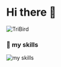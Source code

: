 # Hi there 👋
![TriBird](http://github-profile-summary-cards.vercel.app/api/cards/profile-details?username=TriBird&theme=zenburn)

### 🌱 my skills
<img alt="my skills" src="https://skillicons.dev/icons?theme=light&perline=8&i=html,js,css,c,cpp,csharp,jquery,git,github,unity" />

